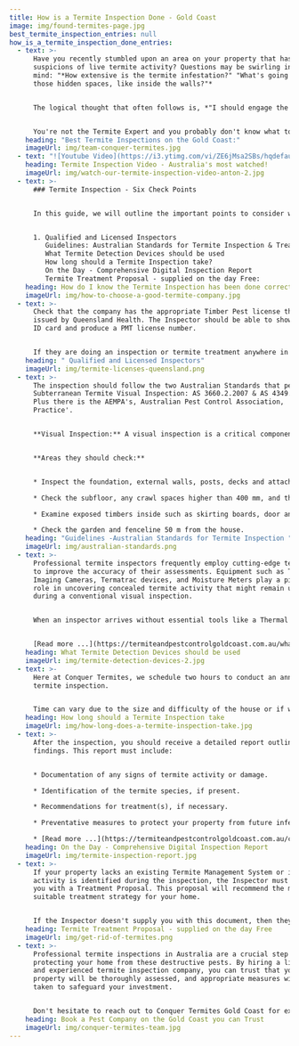 ```yaml
---
title: How is a Termite Inspection Done - Gold Coast
image: img/found-termites-page.jpg
best_termite_inspection_entries: null
how_is_a_termite_inspection_done_entries:
  - text: >-
      Have you recently stumbled upon an area on your property that has raised
      suspicions of live termite activity? Questions may be swirling in your
      mind: "*How extensive is the termite infestation?" "What's going on in
      those hidden spaces, like inside the walls?"*


      The logical thought that often follows is, *"I should engage the services of a professional pest control company with extensive experience that truly knows how to find termites."*


      You're not the Termite Expert and you probably don't know what to look for. But you are the person who will face great financial and emotional costs if you don't get the problem fixed.
    heading: "Best Termite Inspections on the Gold Coast:"
    imageUrl: img/team-conquer-termites.jpg
  - text: "![Youtube Video](https://i3.ytimg.com/vi/ZE6jMsa2SBs/hqdefault.jpg)"
    heading: Termite Inspection Video - Australia's most watched!
    imageUrl: img/watch-our-termite-inspection-video-anton-2.jpg
  - text: >-
      ### Termite Inspection - Six Check Points


      In this guide, we will outline the important points to consider when choosing a company to conduct a termite inspection.


      1. Qualified and Licensed Inspectors
         Guidelines: Australian Standards for Termite Inspection & Treatments
         What Termite Detection Devices should be used
         How long should a Termite Inspection take?
         On the Day - Comprehensive Digital Inspection Report
         Termite Treatment Proposal - supplied on the day Free:
    heading: How do I know the Termite Inspection has been done correctly?
    imageUrl: img/how-to-choose-a-good-termite-company.jpg
  - text: >-
      Check that the company has the appropriate Timber Pest license that is
      issued by Queensland Health. The Inspector should be able to show you an
      ID card and produce a PMT license number.


      If they are doing an inspection or termite treatment anywhere in Queensland, then they also need a QBCC (Queensland Building & Construction Commission) license. You can check the company's with this link: **[QBCC License Check](https://www.qbcc.qld.gov.au/)**
    heading: " Qualified and Licensed Inspectors"
    imageUrl: img/termite-licenses-queensland.png
  - text: >-
      The inspection should follow the two Australian Standards that pertain to
      Subterranean Termite Visual Inspection: AS 3660.2.2007 & AS 4349.3.2010.
      Plus there is the AEMPA's, Australian Pest Control Association, 'Code of
      Practice'.


      **Visual Inspection:** A visual inspection is a critical component of every termite inspection. This is where the Inspector goes around your home 'tapping' all the exposed timbers and checking thoroughly with his/her eyes. It might look easy, but if done properly, it is the most important component of the 'Visual' inspection.


      **Areas they should check:**


      * Inspect the foundation, external walls, posts, decks and attachments for visible signs of termite activity, such as mud tubes, damaged wood, or discarded wings.

      * Check the subfloor, any crawl spaces higher than 400 mm, and the roof void for any evidence of termite activity or damage.

      * Examine exposed timbers inside such as skirting boards, door and window frames.

      * Check the garden and fenceline 50 m from the house.
    heading: "Guidelines -Australian Standards for Termite Inspection "
    imageUrl: img/australian-standards.png
  - text: >-
      Professional termite inspectors frequently employ cutting-edge technology
      to improve the accuracy of their assessments. Equipment such as Thermal
      Imaging Cameras, Termatrac devices, and Moisture Meters play a pivotal
      role in uncovering concealed termite activity that might remain unnoticed
      during a conventional visual inspection.


      When an inspector arrives without essential tools like a Thermal Camera or Termatrac Device, it's a clear indication that they may not deliver the most thorough inspection results.


      [Read more ...](https://termiteandpestcontrolgoldcoast.com.au/what-devices-are-used-for-a-termite-inspection/)
    heading: What Termite Detection Devices should be used
    imageUrl: img/termite-detection-devices-2.jpg
  - text: >-
      Here at Conquer Termites, we schedule two hours to conduct an annual
      termite inspection. 


      Time can vary due to the size and difficulty of the house or if we have discovered live termites. Then it will be a proposition of "the time it takes".
    heading: How long should a Termite Inspection take
    imageUrl: img/how-long-does-a-termite-inspection-take.jpg
  - text: >-
      After the inspection, you should receive a detailed report outlining the
      findings. This report must include:


      * Documentation of any signs of termite activity or damage.

      * Identification of the termite species, if present.

      * Recommendations for treatment(s), if necessary.

      * Preventative measures to protect your property from future infestations.

      * [Read more ...](https://termiteandpestcontrolgoldcoast.com.au/conquer-termites-digital-report/)
    heading: On the Day - Comprehensive Digital Inspection Report
    imageUrl: img/termite-inspection-report.jpg
  - text: >-
      If your property lacks an existing Termite Management System or if termite
      activity is identified during the inspection, the Inspector must supply
      you with a Treatment Proposal. This proposal will recommend the most
      suitable treatment strategy for your home.


      If the Inspector doesn't supply you with this document, then they are not following the guidelines in the Australian Standards. Always ask if the company knows how to quote and do termite treatments.
    heading: Termite Treatment Proposal - supplied on the day Free
    imageUrl: img/get-rid-of-termites.png
  - text: >-
      Professional termite inspections in Australia are a crucial step in
      protecting your home from these destructive pests. By hiring a licensed
      and experienced termite inspection company, you can trust that your
      property will be thoroughly assessed, and appropriate measures will be
      taken to safeguard your investment.


      Don't hesitate to reach out to Conquer Termites Gold Coast for expert termite inspections and comprehensive protection against termites.
    heading: Book a Pest Company on the Gold Coast you can Trust
    imageUrl: img/conquer-termites-team.jpg
---
```

